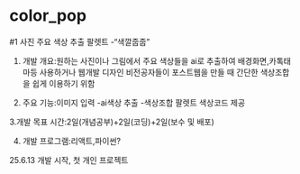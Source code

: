 # color_pop


#1  사진 주요 색상 추출 팔렛트 -“색깔줍줍”

1. 개발 개요:원하는 사진이나 그림에서 주요 색상들을 ai로 추출하여 배경화면,카톡태마등 사용하거나 
				웹개발 디자인 비전공자들이 포스트웹을 만들 때 간단한 색상조합을 쉽게 이용하기 위함

2. 주요 기능:이미지 입력 -ai색상 추출 -색상조합 팔렛트 색상코드 제공 

 3.개발 목표 시간:2일(개념공부)+2일(코딩)+2일(보수 및 배포)

4. 개발 프로그램:리액트,파이썬?

25.6.13 개발 시작, 첫 개인 프로젝트
